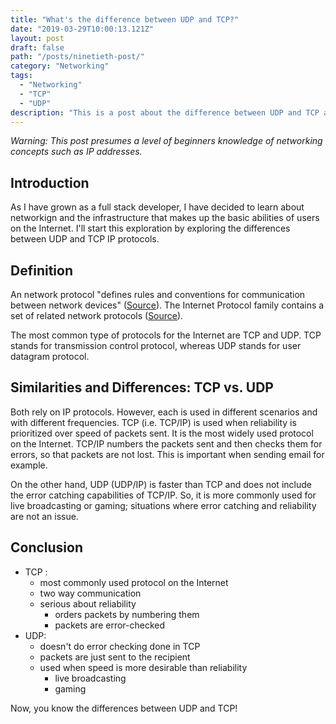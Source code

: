 ```yaml
---
title: "What's the difference between UDP and TCP?"
date: "2019-03-29T10:00:13.121Z"
layout: post
draft: false
path: "/posts/ninetieth-post/"
category: "Networking"
tags:
  - "Networking"
  - "TCP"
  - "UDP"
description: "This is a post about the difference between UDP and TCP and use cases for them both."
---
```


<em>Warning: This post presumes a level of beginners knowledge of networking concepts such as IP addresses. </em>

## Introduction 

As I have grown as a full stack developer, I have decided to learn about networkign and the infrastructure that makes up the basic abilities of users on the Internet. I'll start this exploration by exploring the differences between UDP and TCP IP protocols. 

## Definition 

An network protocol "defines rules and conventions for communication between network devices" (<a href="https://www.lifewire.com/definition-of-protocol-network-817949">Source</a>). The Internet Protocol family contains a set of related network protocols (<a href="https://www.lifewire.com/definition-of-protocol-network-817949">Source</a>). 

The most common type of protocols for the Internet are TCP and UDP. 
TCP stands for transmission control protocol, whereas UDP stands for user datagram protocol.  

## Similarities and Differences: TCP vs. UDP

Both rely on IP protocols. However, each is used in different scenarios and with different frequencies. TCP (i.e. TCP/IP) is used when reliability is prioritized over speed of packets sent. It is the most widely used protocol on the Internet. TCP/IP numbers the packets sent and then checks them for errors, so that packets are not lost. This is important when sending email for example.

On the other hand, UDP (UDP/IP) is faster than TCP and does not include the error catching capabilities of TCP/IP. So, it is more commonly used for live broadcasting or gaming; situations where error catching and reliability are not an issue. 

## Conclusion

- TCP :
    + most commonly used protocol on the Internet
    + two way communication
    + serious about reliability
        * orders packets by numbering them
        * packets are error-checked
- UDP:
    + doesn't do error checking done in TCP
    + packets are just sent to the recipient
    + used when speed is more desirable than reliability
        * live broadcasting
        * gaming

Now, you know the differences between UDP and TCP! 

